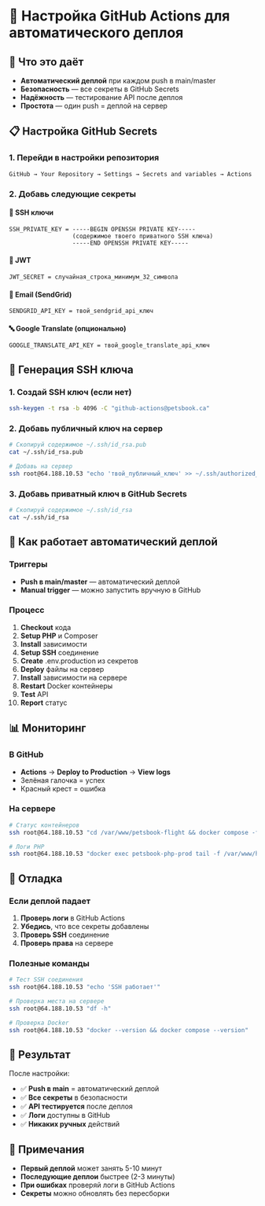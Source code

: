 # 🔧 Настройка GitHub Actions для автоматического деплоя

## 🎯 Что это даёт

- **Автоматический деплой** при каждом push в main/master
- **Безопасность** — все секреты в GitHub Secrets
- **Надёжность** — тестирование API после деплоя
- **Простота** — один push = деплой на сервер

## 📋 Настройка GitHub Secrets

### 1. Перейди в настройки репозитория
```
GitHub → Your Repository → Settings → Secrets and variables → Actions
```

### 2. Добавь следующие секреты

#### 🔐 SSH ключи
```
SSH_PRIVATE_KEY = -----BEGIN OPENSSH PRIVATE KEY-----
                  (содержимое твоего приватного SSH ключа)
                  -----END OPENSSH PRIVATE KEY-----
```





#### 🔑 JWT
```
JWT_SECRET = случайная_строка_минимум_32_символа
```

#### 📧 Email (SendGrid)
```
SENDGRID_API_KEY = твой_sendgrid_api_ключ
```



#### 🔤 Google Translate (опционально)
```
GOOGLE_TRANSLATE_API_KEY = твой_google_translate_api_ключ
```

## 🔑 Генерация SSH ключа

### 1. Создай SSH ключ (если нет)
```bash
ssh-keygen -t rsa -b 4096 -C "github-actions@petsbook.ca"
```

### 2. Добавь публичный ключ на сервер
```bash
# Скопируй содержимое ~/.ssh/id_rsa.pub
cat ~/.ssh/id_rsa.pub

# Добавь на сервер
ssh root@64.188.10.53 "echo 'твой_публичный_ключ' >> ~/.ssh/authorized_keys"
```

### 3. Добавь приватный ключ в GitHub Secrets
```bash
# Скопируй содержимое ~/.ssh/id_rsa
cat ~/.ssh/id_rsa
```

## 🚀 Как работает автоматический деплой

### Триггеры
- **Push в main/master** — автоматический деплой
- **Manual trigger** — можно запустить вручную в GitHub

### Процесс
1. **Checkout** кода
2. **Setup PHP** и Composer
3. **Install** зависимости
4. **Setup SSH** соединение
5. **Create** .env.production из секретов
6. **Deploy** файлы на сервер
7. **Install** зависимости на сервере
8. **Restart** Docker контейнеры
9. **Test** API
10. **Report** статус

## 📊 Мониторинг

### В GitHub
- **Actions** → **Deploy to Production** → **View logs**
- Зелёная галочка = успех
- Красный крест = ошибка

### На сервере
```bash
# Статус контейнеров
ssh root@64.188.10.53 "cd /var/www/petsbook-flight && docker compose -f docker-compose.prod.yml ps"

# Логи PHP
ssh root@64.188.10.53 "docker exec petsbook-php-prod tail -f /var/www/html/logs/php_errors.log"
```

## 🐛 Отладка

### Если деплой падает
1. **Проверь логи** в GitHub Actions
2. **Убедись**, что все секреты добавлены
3. **Проверь SSH** соединение
4. **Проверь права** на сервере

### Полезные команды
```bash
# Тест SSH соединения
ssh root@64.188.10.53 "echo 'SSH работает'"

# Проверка места на сервере
ssh root@64.188.10.53 "df -h"

# Проверка Docker
ssh root@64.188.10.53 "docker --version && docker compose --version"
```

## 🎉 Результат

После настройки:
- ✅ **Push в main** = автоматический деплой
- ✅ **Все секреты** в безопасности
- ✅ **API тестируется** после деплоя
- ✅ **Логи** доступны в GitHub
- ✅ **Никаких ручных** действий

## 📝 Примечания

- **Первый деплой** может занять 5-10 минут
- **Последующие деплои** быстрее (2-3 минуты)
- **При ошибках** проверяй логи в GitHub Actions
- **Секреты** можно обновлять без пересборки 